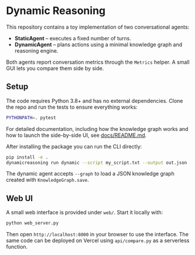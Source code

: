 # Dynamic Reasoning

This repository contains a toy implementation of two conversational agents:

* **StaticAgent** – executes a fixed number of turns.
* **DynamicAgent** – plans actions using a minimal knowledge graph and reasoning engine.

Both agents report conversation metrics through the `Metrics` helper. A small GUI
lets you compare them side by side.

## Setup

The code requires Python 3.8+ and has no external dependencies. Clone the repo
and run the tests to ensure everything works:

```bash
PYTHONPATH=. pytest
```

For detailed documentation, including how the knowledge graph works and how to
launch the side-by-side UI, see [docs/README.md](docs/README.md).

After installing the package you can run the CLI directly:

```bash
pip install -e .
dynamicreasoning run dynamic --script my_script.txt --output out.json
```
The dynamic agent accepts ``--graph`` to load a JSON knowledge graph created
with ``KnowledgeGraph.save``.

## Web UI

A small web interface is provided under `web/`. Start it locally with:

```bash
python web_server.py
```

Then open `http://localhost:8000` in your browser to use the interface. The
same code can be
deployed on Vercel using `api/compare.py` as a serverless function.
